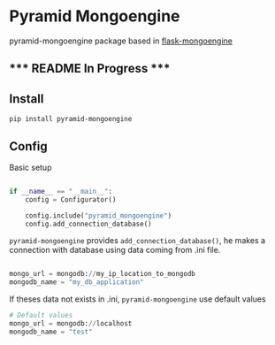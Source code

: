 # Pyramid Mongoengine

pyramid-mongoengine package based in [flask-mongoengine](https://github.com/MongoEngine/flask-mongoengine)

## *** README In Progress ***

## Install

    pip install pyramid-mongoengine

## Config

Basic setup
```python

if __name__ == "__main__":
    config = Configurator()

    config.include("pyramid_mongoengine")
    config.add_connection_database()

```

`pyramid-mongoengine` provides `add_connection_database()`, he makes a connection with database
using data coming from .ini file.

```python

mongo_url = mongodb://my_ip_location_to_mongodb
mongodb_name = "my_db_application"

```

If theses data not exists in .ini, `pyramid-mongoengine` use default values

```python
# Default values
mongo_url = mongodb://localhost
mongodb_name = "test"
```
